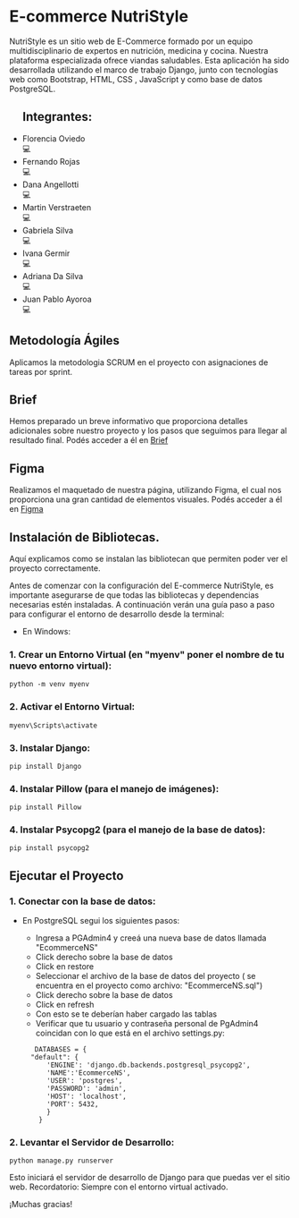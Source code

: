 # E-commerce NutriStyle
NutriStyle es un sitio web de E-Commerce formado por un equipo multidisciplinario de expertos en nutrición, medicina y cocina. Nuestra plataforma especializada ofrece viandas saludables.
Esta aplicación ha sido desarrollada utilizando el marco de trabajo Django, junto con tecnologías web como Bootstrap, HTML, CSS , JavaScript y como base de datos PostgreSQL.

<ul>
<h2>Integrantes: </h2>
  <li> Florencia Oviedo</li>💻
  <li> Fernando Rojas</li>💻
  <li> Dana Angellotti</li>💻
  <li>Martin Verstraeten</li>💻
  <li> Gabriela Silva</li>💻
  <li> Ivana Germir</li>💻
  <li> Adriana Da Silva</li>💻
  <li> Juan Pablo Ayoroa</li>💻
 </ul>

## Metodología Ágiles
Aplicamos la metodologia SCRUM en el proyecto con asignaciones de tareas por sprint.

## Brief

Hemos preparado un breve informativo que proporciona detalles adicionales sobre nuestro proyecto y los pasos que seguimos para llegar al resultado final. Podés acceder a él en [Brief](https://drive.google.com/file/d/1fbLWgHTvenVI_MaYhmyX_VmZexKky5Ds/view?usp=sharing)  

## Figma
Realizamos el maquetado de nuestra página, utilizando Figma, el cual nos proporciona una gran cantidad de elementos visuales. Podés acceder a él en [Figma](https://www.figma.com/file/780vnDRRmVu9nQfBhxHqf0/NutriStyle?type=design&node-id=0-1&mode=design&t=ImzpkiP21BJktXKk-0)  

## Instalación de Bibliotecas. 
Aquí explicamos como se instalan las bibliotecan que permiten poder ver el proyecto correctamente.

Antes de comenzar con la configuración del E-commerce NutriStyle, es importante asegurarse de que todas las bibliotecas y dependencias necesarias estén instaladas. 
A continuación verán una guía paso a paso para configurar el entorno de desarrollo desde la terminal:

- En Windows:
### 1. Crear un Entorno Virtual (en "myenv" poner el nombre de tu nuevo entorno virtual):

```shell
python -m venv myenv
```

### 2. Activar el Entorno Virtual:



```shell
myenv\Scripts\activate
```

### 3. Instalar Django:

```shell
pip install Django
```

### 4. Instalar Pillow (para el manejo de imágenes):

```shell
pip install Pillow
```

### 4. Instalar Psycopg2 (para el manejo de la base de datos):

```shell
pip install psycopg2
```

## Ejecutar el Proyecto

### 1. Conectar con la base de datos:  
* En PostgreSQL segui los siguientes pasos:
  
   - Ingresa a PGAdmin4 y creeá una nueva base de datos llamada "EcommerceNS"
   - Click derecho sobre la base de datos
   - Click en restore
   - Seleccionar el archivo de la base de datos del proyecto ( se encuentra en el proyecto como archivo: "EcommerceNS.sql")
   - Click derecho sobre la base de datos
   - Click en refresh
   - Con esto se te deberían haber cargado las tablas
   - Verificar que tu usuario y contraseña personal de PgAdmin4 coincidan con lo que está en el archivo settings.py:
     
  ```shell
     DATABASES = {
    "default": {
        'ENGINE': 'django.db.backends.postgresql_psycopg2',
        'NAME':'EcommerceNS',
        'USER': 'postgres',
        'PASSWORD': 'admin',
        'HOST': 'localhost',
        'PORT': 5432,
        }
      }
  ```
     
### 2.  Levantar el Servidor de Desarrollo:

```shell
python manage.py runserver
```

Esto iniciará el servidor de desarrollo de Django para que puedas ver el sitio web. Recordatorio: Siempre con el entorno virtual activado.

¡Muchas gracias!



